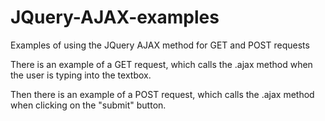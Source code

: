 JQuery-AJAX-examples
====================

Examples of using the JQuery AJAX method for GET and POST requests

There is an example of a GET request, which calls the .ajax method when the user is typing into the textbox.

Then there is an example of a POST request, which calls the .ajax method when clicking on the "submit" button.
